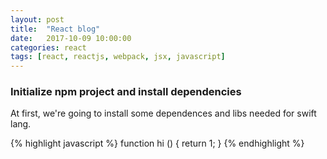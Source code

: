 ```yaml
---
layout: post
title:  "React blog"
date:   2017-10-09 10:00:00
categories: react
tags: [react, reactjs, webpack, jsx, javascript]
---
```


### Initialize npm project and install dependencies

At first, we're going to install some dependences and libs needed for swift lang.

{% highlight javascript %}
function hi () {
  return 1;
}
{% endhighlight %}
